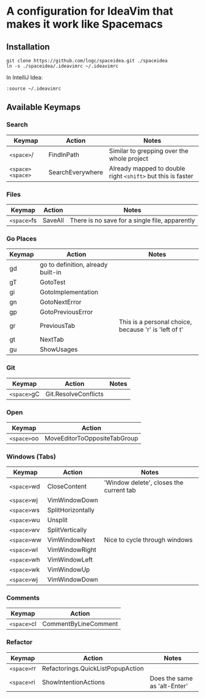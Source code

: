 # A configuration for IdeaVim that makes it work like Spacemacs

## Installation

```
git clone https://github.com/logc/spaceidea.git ./spaceidea
ln -s ./spaceidea/.ideavimrc ~/.ideavimrc
```

In IntelliJ Idea:

```
:source ~/.ideavimrc
```

## Available Keymaps

### Search
| Keymap           | Action           | Notes                                                       |
|------------------|------------------|-------------------------------------------------------------|
| `<space>`/       | FindInPath       | Similar to grepping over the whole project                  |
| `<space><space>` | SearchEverywhere | Already mapped to double right `<shift>` but this is faster |

### Files
| Keymap      | Action  | Notes                                          |
|-------------|---------|------------------------------------------------|
| `<space>`fs | SaveAll | There is no save for a single file, apparently |

### Go Places
| Keymap | Action                             | Notes                                                 |
|--------|------------------------------------|-------------------------------------------------------|
| gd     | go to definition, already built-in |                                                       |
| gT     | GotoTest                           |                                                       |
| gi     | GotoImplementation                 |                                                       |
| gn     | GotoNextError                      |                                                       |
| gp     | GotoPreviousError                  |                                                       |
| gr     | PreviousTab                        | This is a personal choice, because 'r' is 'left of t' |
| gt     | NextTab                            |                                                       |
| gu     | ShowUsages                         |                                                       |

### Git
| Keymap      | Action               | Notes |
|-------------|----------------------|-------|
| `<space>`gC | Git.ResolveConflicts |       |

### Open
| Keymap      | Action                       |
|-------------|------------------------------|
| `<space>`oo | MoveEditorToOppositeTabGroup |

### Windows (Tabs)
| Keymap      | Action            | Notes                                   |
|-------------|-------------------|-----------------------------------------|
| `<space>`wd | CloseContent      | 'Window delete', closes the current tab |
| `<space>`wj | VimWindowDown     |                                         |
| `<space>`ws | SplitHorizontally |                                         |
| `<space>`wu | Unsplit           |                                         |
| `<space>`wv | SplitVertically   |                                         |
| `<space>`ww | VimWindowNext     | Nice to cycle through windows           |
| `<space>`wl | VimWindowRight    |                                         |
| `<space>`wh | VimWindowLeft     |                                         |
| `<space>`wk | VimWindowUp       |                                         |
| `<space>`wj | VimWindowDown     |                                         |

### Comments
| Keymap      | Action               |
|-------------|----------------------|
| `<space>`cl | CommentByLineComment |

### Refactor
| Keymap      | Action                            | Notes                        |
|-------------|-----------------------------------|------------------------------|
| `<space>`rr | Refactorings.QuickListPopupAction |                              |
| `<space>`ri | ShowIntentionActions              | Does the same as 'alt-Enter' |



